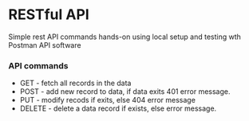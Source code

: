 # RESTful API

Simple rest API commands hands-on using local setup and testing wth Postman API software


### API commands

- GET - fetch all records in the data
- POST - add new record to data, if data exits 401 error message.
- PUT - modify recods if exits, else 404 error message
- DELETE - delete a data record if exists, else error message.
